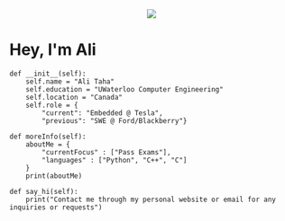 <div align="center">
<a href="https://alitaha.ca"> <img src="https://user-images.githubusercontent.com/103478551/210186056-1a80f910-309b-41a3-b1ad-8f9eb436fcb6.png"></a>
</div>

# Hey, I'm Ali

    def __init__(self):
        self.name = "Ali Taha"
        self.education = "UWaterloo Computer Engineering"
        self.location = "Canada"
        self.role = {
            "current": "Embedded @ Tesla",
            "previous": "SWE @ Ford/Blackberry"}

    def moreInfo(self):
        aboutMe = {
            "currentFocus" : ["Pass Exams"],
            "languages" : ["Python", "C++", "C"]
        }
        print(aboutMe)

    def say_hi(self):
        print("Contact me through my personal website or email for any inquiries or requests")
